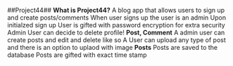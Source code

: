 ##Project44##
**What is Project44?**
A blog app that allows users to sign up and create posts/comments
When user signs up the user is an admin
Upon initialzed sign up User is gifted with password encryption for extra security
Admin User can decide to delete profile!
**Post, Comment**
A admin user can create posts and edit and delete like so
A User can upload any type of post and there is an option to uplaod with image
**Posts**
Posts are saved to the database
Posts are gifted with exact time stamp
